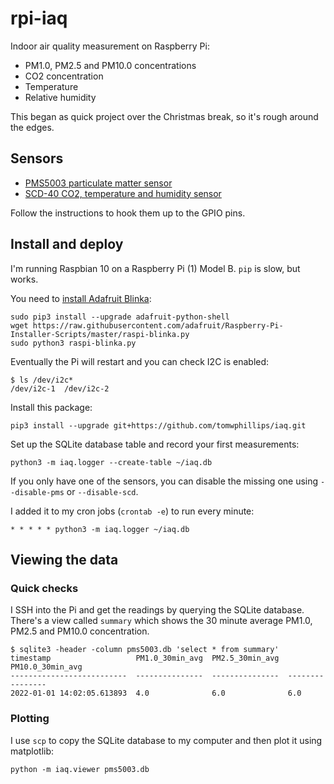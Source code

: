 # rpi-iaq

Indoor air quality measurement on Raspberry Pi:

* PM1.0, PM2.5 and PM10.0 concentrations
* CO2 concentration
* Temperature
* Relative humidity

This began as quick project over the Christmas break, so it's rough around the edges.

## Sensors

* [PMS5003 particulate matter sensor](https://shop.pimoroni.com/products/pms5003-particulate-matter-sensor-with-cable)
* [SCD-40 CO2, temperature and humidity sensor](https://shop.pimoroni.com/products/adafruit-scd-40-true-co2-temperature-and-humidity-sensor-stemma-qt-qwiic)

Follow the instructions to hook them up to the GPIO pins.

## Install and deploy

I'm running Raspbian 10 on a Raspberry Pi (1) Model B. `pip` is slow, but works.

You need to [install Adafruit Blinka](https://learn.adafruit.com/circuitpython-on-raspberrypi-linux/installing-circuitpython-on-raspberry-pi):

```
sudo pip3 install --upgrade adafruit-python-shell
wget https://raw.githubusercontent.com/adafruit/Raspberry-Pi-Installer-Scripts/master/raspi-blinka.py
sudo python3 raspi-blinka.py
```

Eventually the Pi will restart and you can check I2C is enabled:

```
$ ls /dev/i2c*
/dev/i2c-1  /dev/i2c-2
```

Install this package:

```
pip3 install --upgrade git+https://github.com/tomwphillips/iaq.git
```

Set up the SQLite database table and record your first measurements:

```
python3 -m iaq.logger --create-table ~/iaq.db
```

If you only have one of the sensors, you can disable the missing one using `--disable-pms` or `--disable-scd`.

I added it to my cron jobs (`crontab -e`) to run every minute:

```
* * * * * python3 -m iaq.logger ~/iaq.db
```

## Viewing the data

### Quick checks

I SSH into the Pi and get the readings by querying the SQLite database.
There's a view called `summary` which shows the 30 minute average PM1.0, PM2.5 and PM10.0 concentration.

```
$ sqlite3 -header -column pms5003.db 'select * from summary'
timestamp                   PM1.0_30min_avg  PM2.5_30min_avg  PM10.0_30min_avg
--------------------------  ---------------  ---------------  ----------------
2022-01-01 14:02:05.613893  4.0              6.0              6.0
```

### Plotting

I use `scp` to copy the SQLite database to my computer and then plot it using matplotlib:

```
python -m iaq.viewer pms5003.db
```
